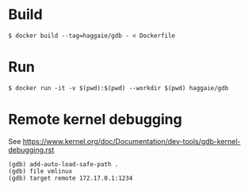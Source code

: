 # Build

    $ docker build --tag=haggaie/gdb - < Dockerfile

# Run

    $ docker run -it -v $(pwd):$(pwd) --workdir $(pwd) haggaie/gdb

# Remote kernel debugging

See https://www.kernel.org/doc/Documentation/dev-tools/gdb-kernel-debugging.rst

    (gdb) add-auto-load-safe-path .
    (gdb) file vmlinux
    (gdb) target remote 172.17.0.1:1234
